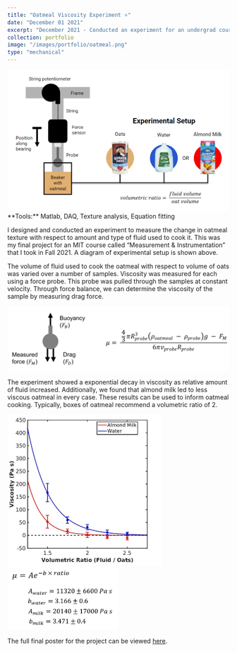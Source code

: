 ```yaml
---
title: "Oatmeal Viscosity Experiment ⭐"
date: "December 01 2021"
excerpt: "December 2021 - Conducted an experiment for an undergrad course at MIT where I measured the viscosity of oatmeal with changing recipe."
collection: portfolio
image: "/images/portfolio/oatmeal.png"
type: "mechanical"
---
```


<img src="/images/portfolio/oatmeal_schematic.PNG" width="600"/>

<br>
**Tools:** Matlab, DAQ, Texture analysis, Equation fitting

I designed and conducted an experiment to measure the change in oatmeal texture with respect to amount and type of fluid used to cook it. This was my final project for an MIT course called “Measurement & Instrumentation” that I took in Fall 2021. A diagram of experimental setup is shown above.

The volume of fluid used to cook the oatmeal with respect to volume of oats was varied over a number of samples. Viscosity was measured for each using a force probe. This probe was pulled through the samples at constant velocity. Through force balance, we can determine the viscosity of the sample by measuring drag force.

<img src="/images/portfolio/oatmeal_FBD.PNG" width="600"/>

The experiment showed a exponential decay in viscosity as relative amount of fluid increased. Additionally, we found that almond milk led to less viscous oatmeal in every case. These results can be used to inform oatmeal cooking. Typically, boxes of oatmeal recommend a volumetric ratio of 2.

<img src="/images/portfolio/oatmeal_graph.jpg" width="350"/> <img src="/images/portfolio/oatmeal_equations.PNG" width="250"/>

The full final poster for the project can be viewed [here](/files/oatmeal_poster.pdf).